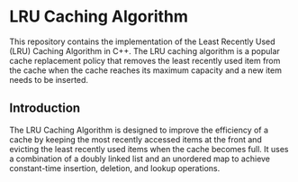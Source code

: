 # LRU Caching Algorithm
This repository contains the implementation of the Least Recently Used (LRU) Caching Algorithm in C++. The LRU caching algorithm is a popular cache 
replacement policy that removes the least recently used item from the cache when the cache reaches its maximum capacity and a new item needs to be inserted.

## Introduction
The LRU Caching Algorithm is designed to improve the efficiency of a cache by keeping the most recently accessed items at the front and evicting the least 
recently used items when the cache becomes full. It uses a combination of a doubly linked list and an unordered map to achieve constant-time insertion,
deletion, and lookup operations.

